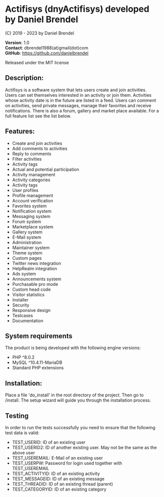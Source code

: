 # Actifisys (dnyActifisys) developed by Daniel Brendel

(C) 2019 - 2023 by Daniel Brendel

**Version**: 1.0\
**Contact**: dbrendel1988(at)gmail(dot)com\
**GitHub**: https://github.com/danielbrendel

Released under the MIT license

## Description:
Actifisys is a software system that lets users create and join activities. Users
can set themselves interested in an activity or join them. Activities whose
activity date is in the future are listed in a feed. Users can comment on activities,
send private messages, manage their favorites and receive notifications. There is also
a forum, gallery and market place available. For a full feature list see the list below.

## Features:
+ Create and join activities
+ Add comments to activities
+ Reply to comments
+ Filter activities
+ Activity tags
+ Actual and potential participation
+ Activity management
+ Activity categories
+ Activity tags
+ User profiles
+ Profile management
+ Account verification
+ Favorites system
+ Notification system
+ Messaging system
+ Forum system
+ Marketplace system
+ Gallery system
+ E-Mail system
+ Administration
+ Maintainer system
+ Theme system
+ Custom pages
+ Twitter news integration
+ HelpRealm integration
+ Ads system
+ Announcements system
+ Purchasable pro mode
+ Custom head code
+ Visitor statistics
+ Installer
+ Security
+ Responsive design
+ Testcases
+ Documentation

## System requirements
The product is being developed with the following engine versions:
+ PHP ^8.0.2
+ MySQL ^10.4.11-MariaDB
+ Standard PHP extensions

## Installation:
Place a file 'do_install' in the root directory of the project.
Then go to /install. The setup wizard will guide you through the
installation process.

## Testing
In order to run the tests successfully you need to ensure that the following test data is valid:
+ TEST_USERID: ID of an existing user
+ TEST_USERID2: ID of another existing user. May not be the same as the above user
+ TEST_USEREMAIL: E-Mail of an existing user
+ TEST_USERPW: Password for login used together with TEST_USEREMAIL
+ TEST_ACTIVITYID: ID of an existing activity
+ TEST_MESSAGEID: ID of an existing message
+ TEST_THREADID: ID of an existing thread (parent)
+ TEST_CATEGORYID: ID of an existing category

